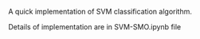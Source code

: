 A quick implementation of SVM classification algorithm. 

Details of implementation are in SVM-SMO.ipynb file
